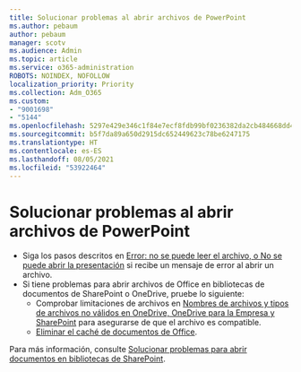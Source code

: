 ```yaml
---
title: Solucionar problemas al abrir archivos de PowerPoint
ms.author: pebaum
author: pebaum
manager: scotv
ms.audience: Admin
ms.topic: article
ms.service: o365-administration
ROBOTS: NOINDEX, NOFOLLOW
localization_priority: Priority
ms.collection: Adm_O365
ms.custom:
- "9001698"
- "5144"
ms.openlocfilehash: 5297e429e346c1f84e7ecf8fdb99bf0236382da2cb484668dd4b560027736979
ms.sourcegitcommit: b5f7da89a650d2915dc652449623c78be6247175
ms.translationtype: HT
ms.contentlocale: es-ES
ms.lasthandoff: 08/05/2021
ms.locfileid: "53922464"
---
```

# <a name="resolve-issues-opening-powerpoint-files"></a>Solucionar problemas al abrir archivos de PowerPoint

- Siga los pasos descritos en [Error: no se puede leer el archivo, o No se puede abrir la presentación](https://support.office.com/article/Error-Can-t-read-file-or-Presentation-cannot-be-opened-7f2f31e2-d4dd-4c1f-9e27-ba6fadf92d44) si recibe un mensaje de error al abrir un archivo.
- Si tiene problemas para abrir archivos de Office en bibliotecas de documentos de SharePoint o OneDrive, pruebe lo siguiente:
    - Comprobar limitaciones de archivos en [Nombres de archivos y tipos de archivos no válidos en OneDrive, OneDrive para la Empresa y SharePoint](https://support.office.com/article/64883a5d-228e-48f5-b3d2-eb39e07630fa) para asegurarse de que el archivo es compatible.
    - [Eliminar el caché de documentos de Office](https://support.office.com/article/b1d3765e-d71b-4bb8-99ca-acd22c42995d).

Para más información, consulte [Solucionar problemas para abrir documentos en bibliotecas de SharePoint](https://support.office.com/article/31329fa1-4ad0-47fc-95d8-bb0c5b12a536).
